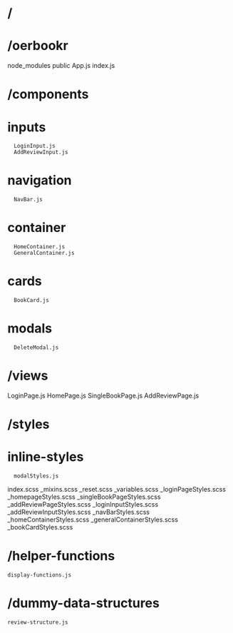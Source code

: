 # /

#  /oerbookr
node_modules
public
App.js
index.js
#  /components
#     inputs
      LoginInput.js
      AddReviewInput.js
#     navigation
      NavBar.js
#     container
      HomeContainer.js
      GeneralContainer.js
#     cards
      BookCard.js      
#     modals
      DeleteModal.js
#  /views
  LoginPage.js
  HomePage.js
  SingleBookPage.js
  AddReviewPage.js
#  /styles
#     inline-styles
      modalStyles.js
  index.scss
  _mixins.scss
  _reset.scss
  _variables.scss
  _loginPageStyles.scss
  _homepageStyles.scss
  _singleBookPageStyles.scss
  _addReviewPageStyles.scss
  _loginInputStyles.scss
  _addReviewInputStyles.scss
  _navBarStyles.scss
  _homeContainerStyles.scss
  _generalContainerStyles.scss
  _bookCardStyles.scss  
#  /helper-functions
    display-functions.js
#  /dummy-data-structures
    review-structure.js
